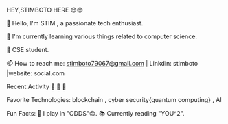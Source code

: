 HEY,STIMBOTO HERE 😊😊


👋 Hello, I'm STIM , a passionate tech enthusiast.

🌱 I'm currently learning various things related to computer science.

💼 CSE student.

📫 How to reach me: stimboto79067@gmail.com |  Linkdin: stimboto |website: social.com

Recent Activity
🎉 
📖 
🚀 

Favorite Technologies:
blockchain ,
cyber security{quantum computing} ,
AI

Fun Facts:
🎸 I play in "ODDS"😊.
📚 Currently reading "YOU^2".
